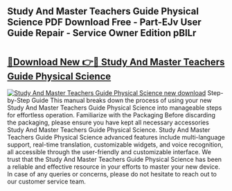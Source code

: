 ## Study And Master Teachers Guide Physical Science PDF Download Free - Part-EJv User Guide Repair - Service Owner Edition pBlLr

# <h2><a href="http://bc76876.oget.top/?id=Study+And+Master+Teachers+Guide+Physical+Science">🔗Download New 👉🔴 Study And Master Teachers Guide Physical Science</a></h2>

[![Study And Master Teachers Guide Physical Science new download](https://i.imgur.com/5g1atiW.png)](http://bc76876.oget.top/?id=Study+And+Master+Teachers+Guide+Physical+Science)
Step-by-Step Guide This manual breaks down the process of using your new Study And Master Teachers Guide Physical Science into manageable steps for effortless operation. Familiarize with the Packaging Before discarding the packaging, please ensure you have kept all necessary accessories Study And Master Teachers Guide Physical Science. Study And Master Teachers Guide Physical Science advanced features include multi-language support, real-time translation, customizable widgets, and voice recognition, all accessible through the user-friendly and customizable interface. We trust that the Study And Master Teachers Guide Physical Science has been a reliable and effective resource in your efforts to master your new device. In case of any queries or concerns, please do not hesitate to reach out to our customer service team.
